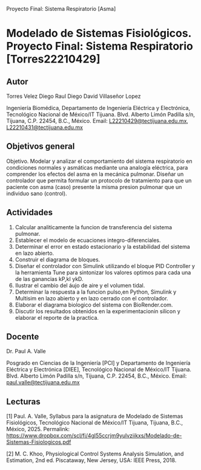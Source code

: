 Proyecto Final: Sistema Respiratorio [Asma]
# Modelado de Sistemas Fisiológicos. Proyecto Final: Sistema Respiratorio [Torres22210429]

## Autor
Torres Velez Diego Raul
Diego David Villaseñor Lopez

Ingeniería Biomédica, Departamento de Ingeniería Eléctrica y Electrónica, Tecnológico Nacional de México/IT Tijuana. Blvd. Alberto Limón Padilla s/n, Tijuana, C.P. 22454, B.C., México. Email: L22210429@tectijuana.edu.mx, L22210431@tectijuana.edu.mx

## Objetivos general
Objetivo.
Modelar y analizar el comportamiento del sistema respiratorio en condiciones normales y asmáticas mediante una analogía eléctrica, para comprender los efectos del asma en la mecánica pulmonar.
Diseñar un controlador que permita formular un protocolo de tratamiento para que un paciente con asma (caso) presente la misma presion pulmonar que un individuo sano (control).

## Actividades
1. Calcular analiticamente la funcion de transferencia del sistema pulmonar.
2. Establecer el modelo de ecuaciones integro-diferenciales.
3. Determinar el error en estado estacionario y la estabilidad del sistema en lazo abierto.
4. Construir el diagrama de bloques.
5. Diseñar el controlador con Simulink utilizando el bloque PID Controller y la herramienta Tune para sintonizar los valores optimos para cada una de las ganancias kP,kI ykD.
6. Ilustrar el cambio del áujo de aire y el volumen tidal.
7. Determinar la respuesta a la funcion pulso,en Python, Simulink y Multisim en lazo abierto y en lazo cerrado con el controlador.
8. Elaborar el diagrama biologico del sistema con BioRender.com.
9.  Discutir los resultados obtenidos en la experimentacionin silicon y elaborar el reporte de la practica.



## Docente
Dr. Paul A. Valle

Posgrado en Ciencias de la Ingeniería [PCI] y Departamento de Ingeniería Eléctrica y Electrónica [DIEE], Tecnológico Nacional de México/IT Tijuana. Blvd. Alberto Limón Padilla s/n, Tijuana, C.P. 22454, B.C., México. Email: paul.valle@tectijuana.edu.mx

## Lecturas
[1] Paul. A. Valle, Syllabus para la asignatura de Modelado de Sistemas Fisiológicos, Tecnológico Nacional de México/IT Tijuana, Tijuana, B.C., México, 2025. Permalink: https://www.dropbox.com/scl/fi/4gl55ccrjm9yulvziikxs/Modelado-de-Sistemas-Fisiologicos.pdf

[2] M. C. Khoo, Physiological Control Systems Analysis Simulation, and Estimation, 2nd ed. Piscataway, New Jersey, USA: IEEE Press, 2018.
